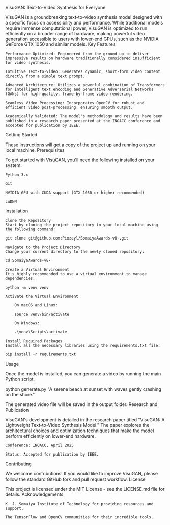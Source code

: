 VisuGAN: Text-to-Video Synthesis for Everyone


VisuGAN is a groundbreaking text-to-video synthesis model designed with a specific focus on accessibility and performance. While traditional models require immense computational power, VisuGAN is optimized to run efficiently on a broader range of hardware, making powerful video generation accessible to users with lower-end GPUs, such as the NVIDIA GeForce GTX 1050 and similar models.
Key Features

    Performance-Optimized: Engineered from the ground up to deliver impressive results on hardware traditionally considered insufficient for video synthesis.

    Intuitive Text-to-Video: Generates dynamic, short-form video content directly from a simple text prompt.

    Advanced Architecture: Utilizes a powerful combination of Transformers for intelligent text encoding and Generative Adversarial Networks (GANs) for high-quality, frame-by-frame video rendering.

    Seamless Video Processing: Incorporates OpenCV for robust and efficient video post-processing, ensuring smooth output.

    Academically Validated: The model's methodology and results have been published in a research paper presented at the INOACC conference and accepted for publication by IEEE.

Getting Started

These instructions will get a copy of the project up and running on your local machine.
Prerequisites

To get started with VisuGAN, you'll need the following installed on your system:

    Python 3.x

    Git

    NVIDIA GPU with CUDA support (GTX 1050 or higher recommended)

    cuDNN

Installation

    Clone the Repository
    Start by cloning the project repository to your local machine using the following command:

    git clone git@github.com:Pixzeyl/SomaiyaAwards-v8-.git

    Navigate to the Project Directory
    Change your current directory to the newly cloned repository:

    cd SomaiyaAwards-v8-

    Create a Virtual Environment
    It's highly recommended to use a virtual environment to manage dependencies.

    python -m venv venv

    Activate the Virtual Environment

        On macOS and Linux:

        source venv/bin/activate

        On Windows:

        .\venv\Scripts\activate

    Install Required Packages
    Install all the necessary libraries using the requirements.txt file:

    pip install -r requirements.txt

Usage

Once the model is installed, you can generate a video by running the main Python script.

python generate.py "A serene beach at sunset with waves gently crashing on the shore."

The generated video file will be saved in the output folder.
Research and Publication

VisuGAN's development is detailed in the research paper titled "VisuGAN: A Lightweight Text-to-Video Synthesis Model." The paper explores the architectural choices and optimization techniques that make the model perform efficiently on lower-end hardware.

    Conference: INOACC, April 2025

    Status: Accepted for publication by IEEE.

Contributing

We welcome contributions! If you would like to improve VisuGAN, please follow the standard GitHub fork and pull request workflow.
License

This project is licensed under the MIT License - see the LICENSE.md file for details.
Acknowledgements

    K. J. Somaiya Institute of Technology for providing resources and support.

    The TensorFlow and OpenCV communities for their incredible tools.
